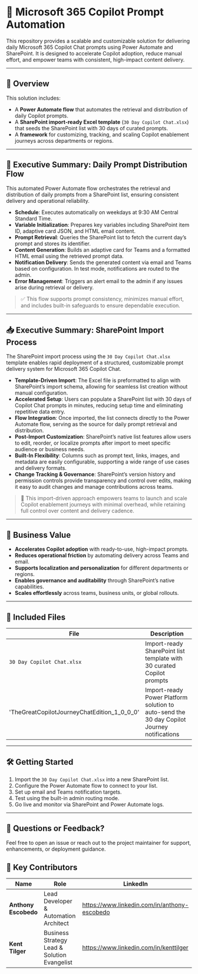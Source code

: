 # 🚀 Microsoft 365 Copilot Prompt Automation

This repository provides a scalable and customizable solution for delivering daily Microsoft 365 Copilot Chat prompts using Power Automate and SharePoint. It is designed to accelerate Copilot adoption, reduce manual effort, and empower teams with consistent, high-impact content delivery.

---

## 📌 Overview

This solution includes:

- A **Power Automate flow** that automates the retrieval and distribution of daily Copilot prompts.
- A **SharePoint import-ready Excel template** (`30 Day Copilot Chat.xlsx`) that seeds the SharePoint list with 30 days of curated prompts.
- A **framework** for customizing, tracking, and scaling Copilot enablement journeys across departments or regions.

---

## 🧠 Executive Summary: Daily Prompt Distribution Flow

This automated Power Automate flow orchestrates the retrieval and distribution of daily prompts from a SharePoint list, ensuring consistent delivery and operational reliability.

+ **Schedule**: Executes automatically on weekdays at 9:30 AM Central Standard Time.
+ **Variable Initialization**: Prepares key variables including SharePoint item ID, adaptive card JSON, and HTML email content.
+ **Prompt Retrieval**: Queries the SharePoint list to fetch the current day’s prompt and stores its identifier.
+ **Content Generation**: Builds an adaptive card for Teams and a formatted HTML email using the retrieved prompt data.
+ **Notification Delivery**: Sends the generated content via email and Teams based on configuration. In test mode, notifications are routed to the admin.
+ **Error Management**: Triggers an alert email to the admin if any issues arise during retrieval or delivery.

> ✅ This flow supports prompt consistency, minimizes manual effort, and includes built-in safeguards to ensure dependable execution.

---

## 📥 Executive Summary: SharePoint Import Process

The SharePoint import process using the `30 Day Copilot Chat.xlsx` template enables rapid deployment of a structured, customizable prompt delivery system for Microsoft 365 Copilot Chat.

+ **Template-Driven Import**: The Excel file is preformatted to align with SharePoint’s import schema, allowing for seamless list creation without manual configuration.
+ **Accelerated Setup**: Users can populate a SharePoint list with 30 days of Copilot Chat prompts in minutes, reducing setup time and eliminating repetitive data entry.
+ **Flow Integration**: Once imported, the list connects directly to the Power Automate flow, serving as the source for daily prompt retrieval and distribution.
+ **Post-Import Customization**: SharePoint’s native list features allow users to edit, reorder, or localize prompts after import to meet specific audience or business needs.
+ **Built-In Flexibility**: Columns such as prompt text, links, images, and metadata are easily configurable, supporting a wide range of use cases and delivery formats.
+ **Change Tracking & Governance**: SharePoint’s version history and permission controls provide transparency and control over edits, making it easy to audit changes and manage contributions across teams.

> 🚀 This import-driven approach empowers teams to launch and scale Copilot enablement journeys with minimal overhead, while retaining full control over content and delivery cadence.

---

## 💼 Business Value

- **Accelerates Copilot adoption** with ready-to-use, high-impact prompts.
- **Reduces operational friction** by automating delivery across Teams and email.
- **Supports localization and personalization** for different departments or regions.
- **Enables governance and auditability** through SharePoint’s native capabilities.
- **Scales effortlessly** across teams, business units, or global rollouts.

---

## 📂 Included Files

| File | Description |
|------|-------------|
| `30 Day Copilot Chat.xlsx` | Import-ready SharePoint list template with 30 curated Copilot prompts |
|'TheGreatCopilotJourneyChatEdition_1_0_0_0'| Import-ready Power Platform solution to auto-send the 30 day Copilot Journey notifications

---

## 🛠️ Getting Started

1. Import the `30 Day Copilot Chat.xlsx` into a new SharePoint list.
2. Configure the Power Automate flow to connect to your list.
3. Set up email and Teams notification targets.
4. Test using the built-in admin routing mode.
5. Go live and monitor via SharePoint and Power Automate logs.

---

## 📣 Questions or Feedback?

Feel free to open an issue or reach out to the project maintainer for support, enhancements, or deployment guidance.




## 👥 Key Contributors

| Name | Role | LinkedIn |
|------|------|----------|
| **Anthony Escobedo** | Lead Developer & Automation Architect | https://www.linkedin.com/in/anthony-escobedo |
| **Kent Tilger** | Business Strategy Lead & Solution Evangelist | https://www.linkedin.com/in/kenttilger |


